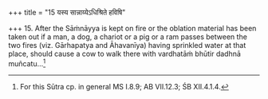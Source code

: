 +++
title = "15 यस्य सान्नाय्येऽधिश्रिते हविषि"

+++
15. After the Sāṁnāyya is kept on fire or the oblation material has been taken out if a man, a dog, a chariot or a pig or a ram passes between the two fires (viz. Gārhapatya and Āhavanīya) having sprinkled water at that place, should cause a cow to walk there with vardhatāṁ bhūtir dadhnā muñcatu...[^1]


[^1]: For this Sūtra cp. in general MS I.8.9; AB VII.12.3; ŚB XII.4.1.4.
